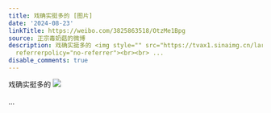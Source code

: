 ```yaml
---
title: 戏确实挺多的 [图片]
date: '2024-08-23'
linkTitle: https://weibo.com/3825863518/OtzMe1Bpg
source: 正宗毒奶菇的微博
description: 戏确实挺多的 <img style="" src="https://tvax1.sinaimg.cn/large/e40a0b5egy1hsxmw17ddpj20zo2567kb.jpg"
  referrerpolicy="no-referrer"><br><br> ...
disable_comments: true
---
```

戏确实挺多的 <img style="" src="https://tvax1.sinaimg.cn/large/e40a0b5egy1hsxmw17ddpj20zo2567kb.jpg" referrerpolicy="no-referrer"><br><br> ...